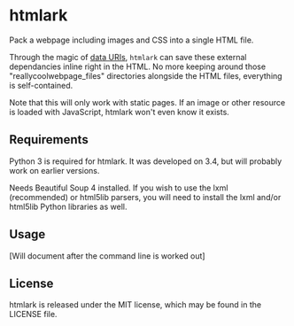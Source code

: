 # htmlark
Pack a webpage including images and CSS into a single HTML file.

Through the magic of [data URIs](https://developer.mozilla.org/en-US/docs/Web/HTTP/data_URIs), `htmlark` can save these external dependancies inline right in the HTML. No more keeping around those "reallycoolwebpage_files" directories alongside the HTML files, everything is self-contained.

Note that this will only work with static pages. If an image or other resource is loaded with JavaScript, htmlark won't even know it exists.

## Requirements
Python 3 is required for htmlark. It was developed on 3.4, but will probably work on earlier versions.

Needs Beautiful Soup 4 installed. If you wish to use the lxml (recommended) or html5lib parsers, you will need to install the lxml and/or html5lib Python libraries as well.

## Usage
[Will document after the command line is worked out]

## License
htmlark is released under the MIT license, which may be found in the LICENSE file.